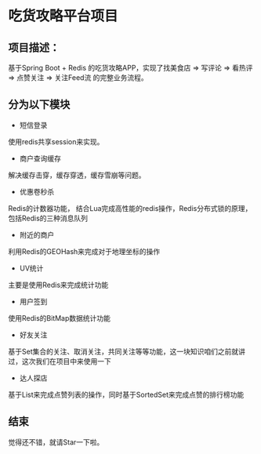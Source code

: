 # 吃货攻略平台项目

## 项目描述：
基于Spring Boot + Redis 的吃货攻略APP，实现了找美食店 => 写评论 => 看热评 => 点赞关注 => 关注Feed流
的完整业务流程。
## 分为以下模块
* 短信登录

使用redis共享session来实现。

* 商户查询缓存

解决缓存击穿，缓存穿透，缓存雪崩等问题。

* 优惠卷秒杀

Redis的计数器功能， 结合Lua完成高性能的redis操作，Redis分布式锁的原理，包括Redis的三种消息队列

* 附近的商户

利用Redis的GEOHash来完成对于地理坐标的操作

* UV统计

主要是使用Redis来完成统计功能

* 用户签到

使用Redis的BitMap数据统计功能

* 好友关注

基于Set集合的关注、取消关注，共同关注等等功能，这一块知识咱们之前就讲过，这次我们在项目中来使用一下

* 达人探店

基于List来完成点赞列表的操作，同时基于SortedSet来完成点赞的排行榜功能
## 结束
觉得还不错，就请Star一下啦。
